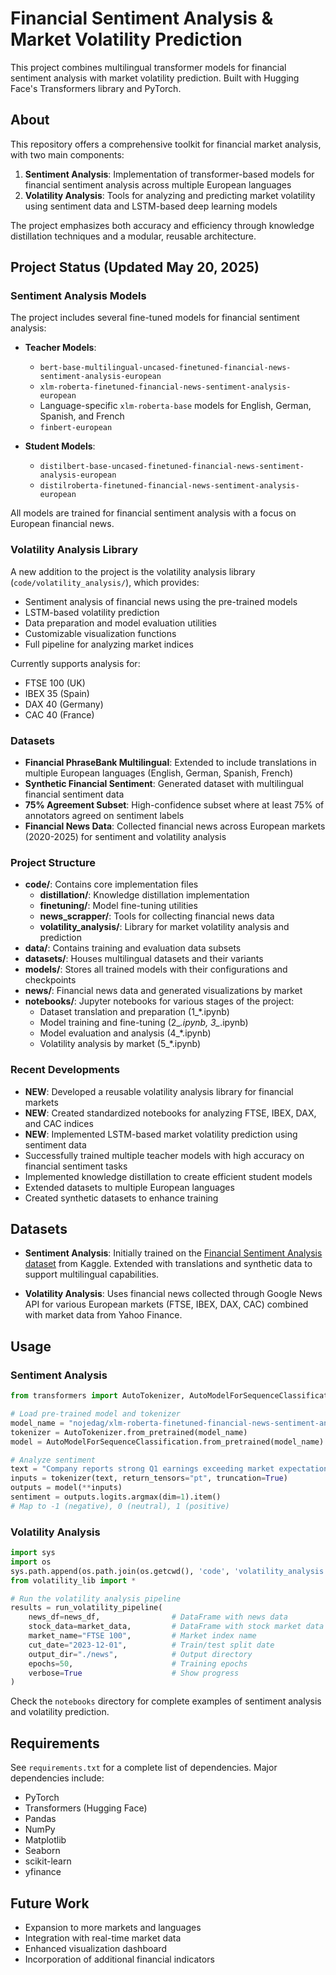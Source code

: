 # Financial Sentiment Analysis & Market Volatility Prediction

This project combines multilingual transformer models for financial sentiment analysis with market volatility prediction. Built with Hugging Face's Transformers library and PyTorch.

## About

This repository offers a comprehensive toolkit for financial market analysis, with two main components:

1. **Sentiment Analysis**: Implementation of transformer-based models for financial sentiment analysis across multiple European languages
2. **Volatility Analysis**: Tools for analyzing and predicting market volatility using sentiment data and LSTM-based deep learning models

The project emphasizes both accuracy and efficiency through knowledge distillation techniques and a modular, reusable architecture.

## Project Status (Updated May 20, 2025)

### Sentiment Analysis Models

The project includes several fine-tuned models for financial sentiment analysis:

- **Teacher Models**:
  - `bert-base-multilingual-uncased-finetuned-financial-news-sentiment-analysis-european`
  - `xlm-roberta-finetuned-financial-news-sentiment-analysis-european`
  - Language-specific `xlm-roberta-base` models for English, German, Spanish, and French
  - `finbert-european`

- **Student Models**:
  - `distilbert-base-uncased-finetuned-financial-news-sentiment-analysis-european`
  - `distilroberta-finetuned-financial-news-sentiment-analysis-european`

All models are trained for financial sentiment analysis with a focus on European financial news.

### Volatility Analysis Library

A new addition to the project is the volatility analysis library (`code/volatility_analysis/`), which provides:

- Sentiment analysis of financial news using the pre-trained models
- LSTM-based volatility prediction
- Data preparation and model evaluation utilities
- Customizable visualization functions
- Full pipeline for analyzing market indices

Currently supports analysis for:
- FTSE 100 (UK)
- IBEX 35 (Spain)
- DAX 40 (Germany)
- CAC 40 (France)

### Datasets

- **Financial PhraseBank Multilingual**: Extended to include translations in multiple European languages (English, German, Spanish, French)
- **Synthetic Financial Sentiment**: Generated dataset with multilingual financial sentiment data
- **75% Agreement Subset**: High-confidence subset where at least 75% of annotators agreed on sentiment labels
- **Financial News Data**: Collected financial news across European markets (2020-2025) for sentiment and volatility analysis

### Project Structure
- **code/**: Contains core implementation files
  - **distillation/**: Knowledge distillation implementation
  - **finetuning/**: Model fine-tuning utilities
  - **news_scrapper/**: Tools for collecting financial news data
  - **volatility_analysis/**: Library for market volatility analysis and prediction
- **data/**: Contains training and evaluation data subsets
- **datasets/**: Houses multilingual datasets and their variants
- **models/**: Stores all trained models with their configurations and checkpoints
- **news/**: Financial news data and generated visualizations by market
- **notebooks/**: Jupyter notebooks for various stages of the project:
  - Dataset translation and preparation (1_*.ipynb)
  - Model training and fine-tuning (2_*.ipynb, 3_*.ipynb)
  - Model evaluation and analysis (4_*.ipynb)
  - Volatility analysis by market (5_*.ipynb)

### Recent Developments
- **NEW**: Developed a reusable volatility analysis library for financial markets
- **NEW**: Created standardized notebooks for analyzing FTSE, IBEX, DAX, and CAC indices
- **NEW**: Implemented LSTM-based market volatility prediction using sentiment data
- Successfully trained multiple teacher models with high accuracy on financial sentiment tasks
- Implemented knowledge distillation to create efficient student models
- Extended datasets to multiple European languages
- Created synthetic datasets to enhance training

## Datasets

- **Sentiment Analysis**: Initially trained on the [Financial Sentiment Analysis dataset](https://www.kaggle.com/datasets/sbhatti/financial-sentiment-analysis) from Kaggle. Extended with translations and synthetic data to support multilingual capabilities.

- **Volatility Analysis**: Uses financial news collected through Google News API for various European markets (FTSE, IBEX, DAX, CAC) combined with market data from Yahoo Finance.

## Usage

### Sentiment Analysis
```python
from transformers import AutoTokenizer, AutoModelForSequenceClassification

# Load pre-trained model and tokenizer
model_name = "nojedag/xlm-roberta-finetuned-financial-news-sentiment-analysis-european"
tokenizer = AutoTokenizer.from_pretrained(model_name)
model = AutoModelForSequenceClassification.from_pretrained(model_name)

# Analyze sentiment
text = "Company reports strong Q1 earnings exceeding market expectations"
inputs = tokenizer(text, return_tensors="pt", truncation=True)
outputs = model(**inputs)
sentiment = outputs.logits.argmax(dim=1).item()
# Map to -1 (negative), 0 (neutral), 1 (positive)
```

### Volatility Analysis
```python
import sys
import os
sys.path.append(os.path.join(os.getcwd(), 'code', 'volatility_analysis'))
from volatility_lib import *

# Run the volatility analysis pipeline
results = run_volatility_pipeline(
    news_df=news_df,                # DataFrame with news data
    stock_data=market_data,         # DataFrame with stock market data
    market_name="FTSE 100",         # Market index name
    cut_date="2023-12-01",          # Train/test split date
    output_dir="./news",            # Output directory
    epochs=50,                      # Training epochs
    verbose=True                    # Show progress
)
```

Check the `notebooks` directory for complete examples of sentiment analysis and volatility prediction.

## Requirements

See `requirements.txt` for a complete list of dependencies. Major dependencies include:

- PyTorch
- Transformers (Hugging Face)
- Pandas
- NumPy
- Matplotlib
- Seaborn
- scikit-learn
- yfinance

## Future Work

- Expansion to more markets and languages
- Integration with real-time market data
- Enhanced visualization dashboard
- Incorporation of additional financial indicators